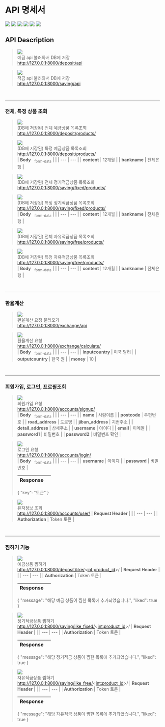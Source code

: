 # API 명세서
 
![](https://img.shields.io/static/v1?label=&message=GET&color=darkgreen)
![](https://img.shields.io/static/v1?label=&message=POST&color=yellow)
![](https://img.shields.io/static/v1?label=&message=PUT&color=blue)
![](https://img.shields.io/static/v1?label=&message=DELETE&color=red)
![](https://img.shields.io/static/v1?label=&message=EMIT&color=brightgreen)
![](https://img.shields.io/static/v1?label=&message=ON&color=blue) 
 
## API Description
 
> ![](https://img.shields.io/static/v1?label=&message=GET&color=darkgreen) <br>
> 예금 api 불러와서 DB에 저장 <br>
> http://127.0.0.1:8000/deposit/api
 
 > ![](https://img.shields.io/static/v1?label=&message=GET&color=darkgreen) <br>
> 적금 api 불러와서 DB에 저장 <br>
> http://127.0.0.1:8000/saving/api

<br>
<hr>

### 전체, 특정 상품 조회

 > ![](https://img.shields.io/static/v1?label=&message=GET&color=darkgreen) <br>
> (DB에 저장된) 전체 예금상품 목록조회 <br>
> http://127.0.0.1:8000/deposit/products/
 

 > ![](https://img.shields.io/static/v1?label=&message=POST&color=yellow) <br>
> (DB에 저장된) 특정 예금상품 목록조회 <br>
> http://127.0.0.1:8000/deposit/products/ <br>
> | **Body** &nbsp; <sub>form-data</sub>  |  |
> | --- | --- |
> | **content** | 12개월 |
> | **bankname** | 전체은행 |

 > ![](https://img.shields.io/static/v1?label=&message=GET&color=darkgreen) <br>
> (DB에 저장된) 전체 정기적금상품 목록조회 <br>
> http://127.0.0.1:8000/saving/fixed/products/

 
 > ![](https://img.shields.io/static/v1?label=&message=POST&color=yellow) <br>
> (DB에 저장된) 특정 정기적금상품 목록조회 <br>
> http://127.0.0.1:8000/saving/fixed/products/ <br>
> | **Body** &nbsp; <sub>form-data</sub>  |  |
> | --- | --- |
> | **content** | 12개월 |
> | **bankname** | 전체은행 |

 > ![](https://img.shields.io/static/v1?label=&message=GET&color=darkgreen) <br>
> (DB에 저장된) 전체 자유적금상품 목록조회 <br>
> http://127.0.0.1:8000/saving/free/products/

 > ![](https://img.shields.io/static/v1?label=&message=POST&color=yellow) <br>
> (DB에 저장된) 특정 자유적금상품 목록조회 <br>
> http://127.0.0.1:8000/saving/free/products/ <br>
> | **Body** &nbsp; <sub>form-data</sub>  |  |
> | --- | --- |
> | **content** | 12개월 |
> | **bankname** | 전체은행 |

<br>
<hr>

### 환율계산

 > ![](https://img.shields.io/static/v1?label=&message=GET&color=darkgreen) <br>
> 환율계산 요청 불러오기 <br>
> http://127.0.0.1:8000/exchange/api


 > ![](https://img.shields.io/static/v1?label=&message=POST&color=yellow) <br>
> 환율계산 요청<br>
> http://127.0.0.1:8000/exchange/calculate/ <br>
> | **Body** &nbsp; <sub>form-data</sub>  |  |
> | --- | --- |
> | **inputcountry** | 미국 달러 |
> | **outputcountry** | 한국 원 |
> | **money** | 10 |

<br>
<hr>

### 회원가입, 로그인, 프로필조회

 > ![](https://img.shields.io/static/v1?label=&message=POST&color=yellow) <br>
> 회원가입 요청<br>
> http://127.0.0.1:8000/accounts/signup/ <br>
> | **Body** &nbsp; <sub>form-data</sub>  |  |
> | --- | --- |
> | **name** | 사람이름 |
> | **postcode** | 우편번호 |
> | **road_address** | 도로명 |
> | **jibun_address** | 지번주소 |
> | **detail_address** | 상세주소 |
> | **username** | 아이디 |
> | **email** | 이메일 |
> | **password1** | 비밀번호 |
> | **password2** | 비밀번호 확인 |

 > ![](https://img.shields.io/static/v1?label=&message=POST&color=yellow) <br>
> 로그인 요청<br>
> http://127.0.0.1:8000/accounts/login/ <br>
> | **Body** &nbsp; <sub>form-data</sub>  |  |
> | --- | --- |
> | **username** | 아이디 |
> | **password** | 비밀번호 |
>
> | **Response**  |  |
> | --- | --- |
> {
>    "key": "토큰"
> }

> ![](https://img.shields.io/static/v1?label=&message=GET&color=darkgreen) <br>
> 유저정보 조회 <br>
> http://127.0.0.1:8000/accounts/user/
> | **Request Header**  |  |
> | --- | --- |
> | **Authorization** | Token 토큰 |  

<br>
<hr>

### 찜하기 기능
> ![](https://img.shields.io/static/v1?label=&message=POST&color=yellow) <br>
> 예금상품 찜하기 <br>
> http://127.0.0.1:8000/deposit/like/<<int:product_id>>/
> | **Request Header**  |  |
> | --- | --- |
> | **Authorization** | Token 토큰 |  
> 
> | **Response**  |  |
> | --- | --- |
> {
>    "message": "해당 예금 상품이 찜한 목록에 추가되었습니다.",
>    "liked": true
>  }

> ![](https://img.shields.io/static/v1?label=&message=POST&color=yellow) <br>
> 정기적금상품 찜하기 <br>
> http://127.0.0.1:8000/saving/like_fixed/<<int:product_id>>/
> | **Request Header**  |  |
> | --- | --- |
> | **Authorization** | Token 토큰 |  
> 
> | **Response**  |  |
> | --- | --- |
> {
>    "message": "해당 정기적금 상품이 찜한 목록에 추가되었습니다.",
>    "liked": true
>  }

> ![](https://img.shields.io/static/v1?label=&message=POST&color=yellow) <br>
> 자유적금상품 찜하기 <br>
> http://127.0.0.1:8000/saving/like_free/<<int:product_id>>/
> | **Request Header**  |  |
> | --- | --- |
> | **Authorization** | Token 토큰 |  
> 
> | **Response**  |  |
> | --- | --- |
> {
>    "message": "해당 자유적금 상품이 찜한 목록에 추가되었습니다.",
>    "liked": true
>  }